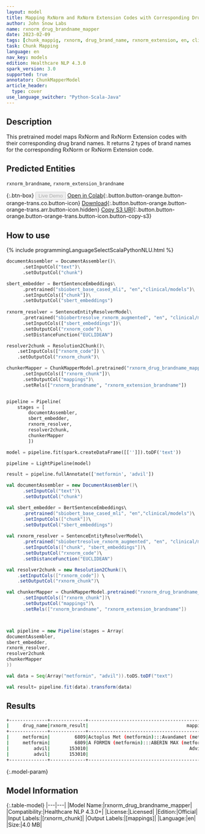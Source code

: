 ```yaml
---
layout: model
title: Mapping RxNorm and RxNorm Extension Codes with Corresponding Drug Brand Names
author: John Snow Labs
name: rxnorm_drug_brandname_mapper
date: 2023-02-09
tags: [chunk_mappig, rxnorm, drug_brand_name, rxnorm_extension, en, clinical, licensed]
task: Chunk Mapping
language: en
nav_key: models
edition: Healthcare NLP 4.3.0
spark_version: 3.0
supported: true
annotator: ChunkMapperModel
article_header:
  type: cover
use_language_switcher: "Python-Scala-Java"
---
```


## Description

This pretrained model maps RxNorm and RxNorm Extension codes with their corresponding drug brand names. It returns 2 types of brand names for the corresponding RxNorm or RxNorm Extension code.

## Predicted Entities

`rxnorm_brandname`, `rxnorm_extension_brandname`

{:.btn-box}
<button class="button button-orange" disabled>Live Demo</button>
[Open in Colab](https://colab.research.google.com/github/JohnSnowLabs/spark-nlp-workshop/blob/master/tutorials/Certification_Trainings/Healthcare/26.Chunk_Mapping.ipynb){:.button.button-orange.button-orange-trans.co.button-icon}
[Download](https://s3.amazonaws.com/auxdata.johnsnowlabs.com/clinical/models/rxnorm_drug_brandname_mapper_en_4.3.0_3.0_1675966478332.zip){:.button.button-orange.button-orange-trans.arr.button-icon.hidden}
[Copy S3 URI](s3://auxdata.johnsnowlabs.com/clinical/models/rxnorm_drug_brandname_mapper_en_4.3.0_3.0_1675966478332.zip){:.button.button-orange.button-orange-trans.button-icon.button-copy-s3}

## How to use



<div class="tabs-box" markdown="1">
{% include programmingLanguageSelectScalaPythonNLU.html %}

```python
documentAssembler = DocumentAssembler()\
      .setInputCol("text")\
      .setOutputCol("chunk")

sbert_embedder = BertSentenceEmbeddings\
      .pretrained("sbiobert_base_cased_mli", "en","clinical/models")\
      .setInputCols(["chunk"])\
      .setOutputCol("sbert_embeddings")
    
rxnorm_resolver = SentenceEntityResolverModel\
      .pretrained("sbiobertresolve_rxnorm_augmented", "en", "clinical/models")\
      .setInputCols(["sbert_embeddings"])\
      .setOutputCol("rxnorm_code")\
      .setDistanceFunction("EUCLIDEAN")

resolver2chunk = Resolution2Chunk()\
    .setInputCols(["rxnorm_code"]) \
    .setOutputCol("rxnorm_chunk")\

chunkerMapper = ChunkMapperModel.pretrained("rxnorm_drug_brandname_mapper", "en", "clinical/models")\
      .setInputCols(["rxnorm_chunk"])\
      .setOutputCol("mappings")\
      .setRels(["rxnorm_brandname", "rxnorm_extension_brandname"])


pipeline = Pipeline(
    stages = [
        documentAssembler,
        sbert_embedder,
        rxnorm_resolver,
        resolver2chunk,
        chunkerMapper
        ])

model = pipeline.fit(spark.createDataFrame([['']]).toDF('text')) 

pipeline = LightPipeline(model)

result = pipeline.fullAnnotate(['metformin', 'advil'])

```
```scala
val documentAssembler = new DocumentAssembler()\
      .setInputCol("text")\
      .setOutputCol("chunk")

val sbert_embedder = BertSentenceEmbeddings\
      .pretrained("sbiobert_base_cased_mli", "en","clinical/models")\
      .setInputCols(["chunk"])\
      .setOutputCol("sbert_embeddings")
    
val rxnorm_resolver = SentenceEntityResolverModel\
      .pretrained("sbiobertresolve_rxnorm_augmented", "en", "clinical/models")\
      .setInputCols(["chunk", "sbert_embeddings"])\
      .setOutputCol("rxnorm_code")\
      .setDistanceFunction("EUCLIDEAN")

val resolver2chunk = new Resolution2Chunk()\
    .setInputCols(["rxnorm_code"]) \
    .setOutputCol("rxnorm_chunk")\

val chunkerMapper = ChunkMapperModel.pretrained("rxnorm_drug_brandname_mapper", "en", "clinical/models")\
      .setInputCols(["rxnorm_chunk"])\
      .setOutputCol("mappings")\
      .setRels(["rxnorm_brandname", "rxnorm_extension_brandname"])



val pipeline = new Pipeline(stages = Array(
documentAssembler,
sbert_embedder,
rxnorm_resolver,
resolver2chunk
chunkerMapper
))

val data = Seq(Array("metformin", "advil")).toDS.toDF("text")

val result= pipeline.fit(data).transform(data)

```
</div>

## Results

```bash
+--------------+-------------+--------------------------------------------------+--------------------------+
|     drug_name|rxnorm_result|                                    mapping_result|                 relation |
+--------------+-------------+--------------------------------------------------+--------------------------+
|     metformin|         6809|Actoplus Met (metformin):::Avandamet (metformin...|          rxnorm_brandname|
|     metformin|         6809|A FORMIN (metformin):::ABERIN MAX (metformin)::...|rxnorm_extension_brandname|
|         advil|       153010|                                     Advil (Advil)|          rxnorm_brandname|
|         advil|       153010|                                              NONE|rxnorm_extension_brandname|
+--------------+-------------+--------------------------------------------------+--------------------------+
```

{:.model-param}
## Model Information

{:.table-model}
|---|---|
|Model Name:|rxnorm_drug_brandname_mapper|
|Compatibility:|Healthcare NLP 4.3.0+|
|License:|Licensed|
|Edition:|Official|
|Input Labels:|[rxnorm_chunk]|
|Output Labels:|[mappings]|
|Language:|en|
|Size:|4.0 MB|